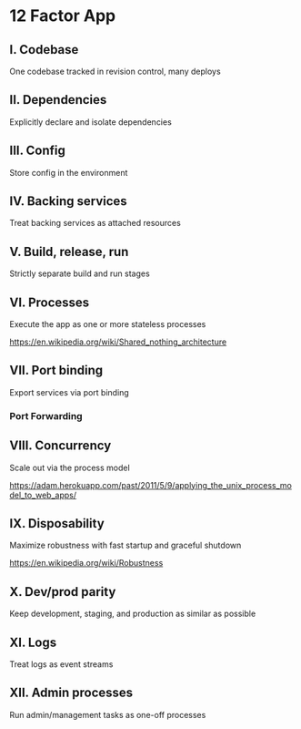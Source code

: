 # 12 Factor App

## I. Codebase
One codebase tracked in revision control, many deploys

## II. Dependencies
Explicitly declare and isolate dependencies

## III. Config
Store config in the environment

## IV. Backing services
Treat backing services as attached resources

## V. Build, release, run
Strictly separate build and run stages

## VI. Processes
Execute the app as one or more stateless processes

https://en.wikipedia.org/wiki/Shared_nothing_architecture


## VII. Port binding
Export services via port binding


### Port Forwarding


## VIII. Concurrency
Scale out via the process model

https://adam.herokuapp.com/past/2011/5/9/applying_the_unix_process_model_to_web_apps/

## IX. Disposability
Maximize robustness with fast startup and graceful shutdown

https://en.wikipedia.org/wiki/Robustness

## X. Dev/prod parity
Keep development, staging, and production as similar as possible

## XI. Logs
Treat logs as event streams

## XII. Admin processes
Run admin/management tasks as one-off processes
